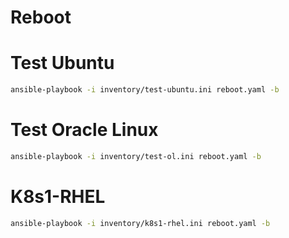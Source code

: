 # Reboot

# Test Ubuntu
```bash
ansible-playbook -i inventory/test-ubuntu.ini reboot.yaml -b
```

# Test Oracle Linux
```bash
ansible-playbook -i inventory/test-ol.ini reboot.yaml -b
```

# K8s1-RHEL
```bash
ansible-playbook -i inventory/k8s1-rhel.ini reboot.yaml -b
```